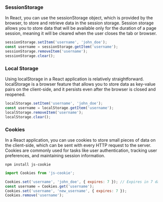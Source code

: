 ### SessionStorage

In React, you can use the sessionStorage object, which is provided by the browser, to store and retrieve data in the session storage. Session storage allows you to store data that will be available only for the duration of a page session, meaning it will be cleared when the user closes the tab or browser.

```javascript
sessionStorage.setItem('username', 'john_doe');
const username = sessionStorage.getItem('username');
sessionStorage.removeItem('username');
sessionStorage.clear();
```

### Local Storage

Using localStorage in a React application is relatively straightforward. localStorage is a browser feature that allows you to store data as key-value pairs on the client-side, and it persists even after the browser is closed and reopened.

```javascript
localStorage.setItem('username', 'john_doe');
const username = localStorage.getItem('username');
localStorage.removeItem('username');
localStorage.clear();
```

### Cookies

In a React application, you can use cookies to store small pieces of data on the client-side, which can be sent with every HTTP request to the server. Cookies are commonly used for tasks like user authentication, tracking user preferences, and maintaining session information.

`npm install js-cookie`

```javascript
import Cookies from 'js-cookie';

Cookies.set('username', 'john_doe', { expires: 7 }); // Expires in 7 days
const username = Cookies.get('username');
Cookies.set('username', 'new_username', { expires: 7 });
Cookies.remove('username');
```

